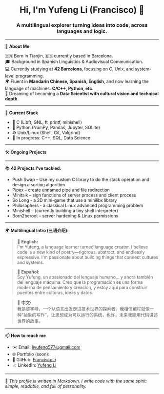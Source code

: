 <h1 align="center">Hi, I'm Yufeng Li (Francisco) 👋</h1>
<h3 align="center">A multilingual explorer turning ideas into code, across languages and logic.</h3>

---

🧭 **About Me**

🇨🇳 Born in Tianjin, 🇪🇸 currently based in Barcelona.  
🎓 Background in Spanish Linguistics & Audiovisual Communication.  
💻 Currently studying at **42 Barcelona**, focusing on C, Unix, and system-level programming.  
🌍 Fluent in **Mandarin Chinese, Spanish, English**, and now learning the language of machines: **C/C++, Python, etc**.  
🎯 Dreaming of becoming a **Data Scientist with cultural vision and technical depth**.

---

🧪 **Current Stack**

- 🔵 C (Libft, GNL, ft_printf, minishell)
- 🐍 Python (NumPy, Pandas, Jupyter, SQLite)
- ⚙️ Unix/Linux (Shell, Git, Valgrind)
- 🧠 In progress: C++, SQL, Data Science

---

🛠️ **Ongoing Projects**


---

📚 **42 Projects I've tackled:**

- Push Swap – Use my custom C library to do the stack operation and design a sorting algorithm
- Pipex – create unnamed pipe and file redirection
- Minitalk – sign functions of server process and client process
- So Long - a 2D mini-game that use a minilibx library
- Philosophers - a classical Linux advanced programming problem
- Minishell – (currently building a tiny shell interpreter)
- Born2beroot – server hardening & Linux permissions

---

🌍 **Multilingual Intro (三语介绍):**

> 👋 **English:**  
> I'm Yufeng, a language learner turned language creator. I believe code is a new kind of poetry—rigorous, abstract, and endlessly expressive. I'm passionate about building things that connect cultures and systems.

> 👋 **Español:**  
> Soy Yufeng, un apasionado del lenguaje humano... y ahora también del lenguaje máquina. Creo que la programación es una forma moderna de pensamiento y creación, y estoy aquí para construir puentes entre culturas, ideas y datos.

> 👋 **中文:**  
> 我是黎宇峰，一个从语言出发走进技术世界的探索者。我相信编程就像一种“抽象的写作”，让思想成为可以运行的系统，也许，未来我能用代码讲述世界的故事。

---

📫 **How to reach me**

- ✉️ Email: liyufeng577@gmail.com
- 🌐 Portfolio (soon):
- 🐙 GitHub: [FranciscoLi](https://github.com/FranciscoLi2000)
- 📈 LinkedIn: [Yufeng Li](https://www.linkedin.com/in/yufeng-li-992781256/)

---

📝 *This profile is written in Markdown. I write code with the same spirit: simple, readable, and full of personality.*
